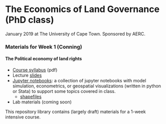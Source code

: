 # The Economics of Land Governance (PhD class)
January 2019 at The University of Cape Town. Sponsored by AERC. 

### Materials for Week 1 (Conning)
#### The Political economy of land rights

- [Course syllabus](https://drive.google.com/open?id=1gd2TJE47w93k3npwgA_MeQkR5Ner90FO) (pdf)
- Lecture [slides](https://drive.google.com/open?id=1VdFQXnQTumZZRuddbCYT-UlToXmJRLdl)  
- [Jupyter notebooks](notebooks/): a collection of jupyter notebooks with model simulation, econometrics, or geospatial visualizations (written in python or Stata) to support some topics covered in class. 
  - [shapefiles](https://drive.google.com/open?id=1sJAB7dpdij9KfZjVuJzeGtSQVda5rd4H)
- Lab materials (coming soon)

This repository library contains (largely draft) materials for a 1-week intensive course.  
